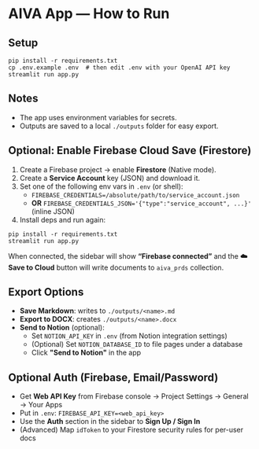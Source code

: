 # AIVA App — How to Run

## Setup
```
pip install -r requirements.txt
cp .env.example .env  # then edit .env with your OpenAI API key
streamlit run app.py
```

## Notes
- The app uses environment variables for secrets.
- Outputs are saved to a local `./outputs` folder for easy export.


## Optional: Enable Firebase Cloud Save (Firestore)
1. Create a Firebase project → enable **Firestore** (Native mode).
2. Create a **Service Account** key (JSON) and download it.
3. Set one of the following env vars in `.env` (or shell):
   - `FIREBASE_CREDENTIALS=/absolute/path/to/service_account.json`
   - **OR** `FIREBASE_CREDENTIALS_JSON='{"type":"service_account", ...}'` (inline JSON)
4. Install deps and run again:
```
pip install -r requirements.txt
streamlit run app.py
```
When connected, the sidebar will show **“Firebase connected”** and the **☁️ Save to Cloud** button will write documents to `aiva_prds` collection.


## Export Options
- **Save Markdown**: writes to `./outputs/<name>.md`
- **Export to DOCX**: creates `./outputs/<name>.docx`
- **Send to Notion** (optional):
  - Set `NOTION_API_KEY` in `.env` (from Notion integration settings)
  - (Optional) Set `NOTION_DATABASE_ID` to file pages under a database
  - Click **"Send to Notion"** in the app

## Optional Auth (Firebase, Email/Password)
- Get **Web API Key** from Firebase console → Project Settings → General → Your Apps
- Put in `.env`: `FIREBASE_API_KEY=<web_api_key>`
- Use the **Auth** section in the sidebar to **Sign Up / Sign In**
- (Advanced) Map `idToken` to your Firestore security rules for per-user docs
